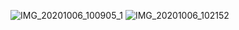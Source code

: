 
![IMG_20201006_100905_1](https://user-images.githubusercontent.com/67545874/95158181-c4af4900-07bc-11eb-8307-d59d28efef4d.jpg)
![IMG_20201006_102152](https://user-images.githubusercontent.com/67545874/95158813-608d8480-07be-11eb-8fab-8d15a78bb419.jpg)

